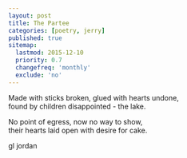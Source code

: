 ```yaml
---
layout: post
title: The Partee
categories: [poetry, jerry]
published: true
sitemap:
  lastmod: 2015-12-10
  priority: 0.7
  changefreq: 'monthly'
  exclude: 'no'
---
```


Made with sticks broken, glued with hearts undone,  
found by children disappointed - the lake.  

No point of egress, now no way to show,  
their hearts laid open with desire for cake.  

gl jordan
